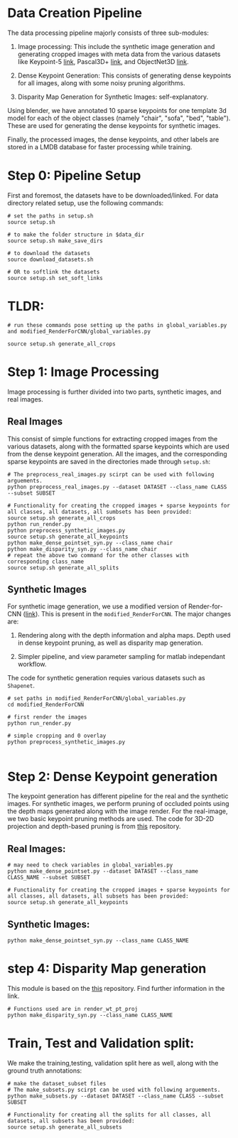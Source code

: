 # Data Creation Pipeline

The data processing pipeline majorly consists of three sub-modules: 

1) Image processing: This include the synthetic image generation and generating cropped images with meta data from the various datasets like Keypoint-5 [link](), Pascal3D+ [link](), and ObjectNet3D [link](). 

2) Dense Keypoint Generation: This consists of generating dense keypoints for all images, along with some noisy pruning algorithms.

3) Disparity Map Generation for Synthetic Images: self-explanatory.

Using blender, we have annotated 10 sparse keypoints for one template 3d model for each of the object classes (namely "chair", "sofa", "bed", "table"). These are used for generating the dense keypoints for synthetic images.

Finally, the processed images, the dense keypoints, and other labels are stored in a LMDB database for faster processing while training.

# Step 0: Pipeline Setup

First and foremost, the datasets have to be downloaded/linked. For data directory related setup, use the following commands:

```
# set the paths in setup.sh
source setup.sh

# to make the folder structure in $data_dir
source setup.sh make_save_dirs

# to download the datasets
source download_datasets.sh

# OR to softlink the datasets
source setup.sh set_soft_links
```
# **TLDR**: 
```
# run these commands pose setting up the paths in global_variables.py and modified_RenderForCNN/global_variables.py

source setup.sh generate_all_crops
```
# Step 1: Image Processing

Image processing is further divided into two parts, synthetic images, and real images.

## Real Images

This consist of simple functions for extracting cropped images from the various datasets, along with the formatted sparse keypoints which are used from the dense keypoint generation. All the images, and the corresponding sparse keypoints are saved in the directories made through `setup.sh`:


```
# The preprocess_real_images.py scirpt can be used with following arguements.
python preprocess_real_images.py --dataset DATASET --class_name CLASS --subset SUBSET

# Functionality for creating the cropped images + sparse keypoints for all classes, all datasets, all sumbsets has been provided:
source setup.sh generate_all_crops
python run_render.py
python preprocess_synthetic_images.py
source setup.sh generate_all_keypoints
python make_dense_pointset_syn.py --class_name chair
python make_disparity_syn.py --class_name chair
# repeat the above two command for the other classes with corresponding class_name
source setup.sh generate_all_splits

```

## Synthetic Images

For synthetic image generation, we use a modified version of Render-for-CNN ([link]()). This is present in the `modified_RenderForCNN`. The major changes are:

1) Rendering along with the depth information and alpha maps. Depth used in dense keypoint pruning, as well as disparity map generation.

2) Simpler pipeline, and view parameter sampling for matlab independant workflow.

The code for synthetic generation requies various datasets such as `Shapenet`.
```
# set paths in modified_RenderForCNN/global_variables.py 
cd modified_RenderForCNN

# first render the images
python run_render.py

# simple cropping and 0 overlay
python preprocess_synthetic_images.py


```

# Step 2: Dense Keypoint generation

The keypoint generation has different pipeline for the real and the synthetic images. For synthetic images, we perform pruning of occluded points using the depth maps generated along with the image render. For the real-image, we two basic keypoint pruning methods are used. The code for 3D-2D projection and depth-based pruning is from [this]() repository.

## Real Images:
```
# may need to check variables in global_variables.py
python make_dense_pointset.py --dataset DATASET --class_name CLASS_NAME --subset SUBSET

# Functionality for creating the cropped images + sparse keypoints for all classes, all datasets, all subsets has been provided:
source setup.sh generate_all_keypoints

```

## Synthetic Images:
```
python make_dense_pointset_syn.py --class_name CLASS_NAME
```
# step 4: Disparity Map generation

This module is based on the [this]() repository. Find further information in the link.
```
# Functions used are in render_wt_pt_proj
python make_disparity_syn.py --class_name CLASS_NAME
```

# Train, Test and Validation split: 

We make the training,testing, validation split here as well, along with the ground truth annotations:

```
# make the dataset_subset files
# The make_subsets.py scirpt can be used with following arguements.
python make_subsets.py --dataset DATASET --class_name CLASS --subset SUBSET

# Functionality for creating all the splits for all classes, all datasets, all subsets has been provided:
source setup.sh generate_all_subsets
```

